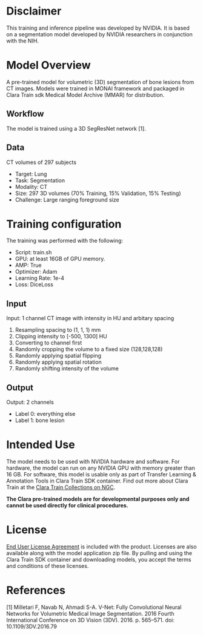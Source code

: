 # Disclaimer
This training and inference pipeline was developed by NVIDIA. It is based on a segmentation model developed by NVIDIA researchers in conjunction with the NIH. 

# Model Overview
A pre-trained model for volumetric (3D) segmentation of bone lesions from CT images. Models were trained in MONAI framework and packaged in Clara Train sdk Medical Model Archive (MMAR) for distribution.

## Workflow
The model is trained using a 3D SegResNet network [1]. 

## Data
CT volumes of 297 subjects

- Target: Lung
- Task: Segmentation
- Modality: CT  
- Size: 297 3D volumes (70% Training, 15% Validation, 15% Testing)
- Challenge: Large ranging foreground size

# Training configuration
The training was performed with the following:

- Script: train.sh
- GPU: at least 16GB of GPU memory. 
- AMP: True
- Optimizer: Adam
- Learning Rate: 1e-4
- Loss: DiceLoss

## Input
Input: 1 channel CT image with intensity in HU and arbitary spacing

1. Resampling spacing to (1, 1, 1) mm
2. Clipping intensity to [-500, 1300] HU
3. Converting to channel first
4. Randomly cropping the volume to a fixed size (128,128,128)
5. Randomly applying spatial flipping
6. Randomly applying spatial rotation
6. Randomly shifting intensity of the volume

## Output
Output: 2 channels
- Label 0: everything else
- Label 1: bone lesion

# Intended Use
The model needs to be used with NVIDIA hardware and software. For hardware, the model can run on any NVIDIA GPU with memory greater than 16 GB. For software, this model is usable only as part of Transfer Learning & Annotation Tools in Clara Train SDK container.  Find out more about Clara Train at the [Clara Train Collections on NGC](https://ngc.nvidia.com/catalog/collections/nvidia:claratrainframework).

**The Clara pre-trained models are for developmental purposes only and cannot be used directly for clinical procedures.**

# License
[End User License Agreement](https://developer.nvidia.com/clara-train-eula) is included with the product. Licenses are also available along with the model application zip file. By pulling and using the Clara Train SDK container and downloading models, you accept the terms and conditions of these licenses.

# References
[1] Milletari F, Navab N, Ahmadi S-A. V-Net: Fully Convolutional Neural Networks for Volumetric Medical Image Segmentation. 2016 Fourth International Conference on 3D Vision (3DV). 2016. p. 565–571. doi: 10.1109/3DV.2016.79
